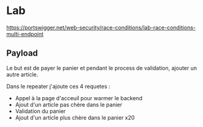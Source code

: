 # Lab

https://portswigger.net/web-security/race-conditions/lab-race-conditions-multi-endpoint

## Payload

Le but est de payer le panier et pendant le process de validation, ajouter un autre article.

Dans le repeater j'ajoute ces 4 requetes :

- Appel à la page d'acceuil pour warmer le backend
- Ajout d'un article pas chère dans le panier
- Validation du panier
- Ajout d'un article plus chère dans le panier x20